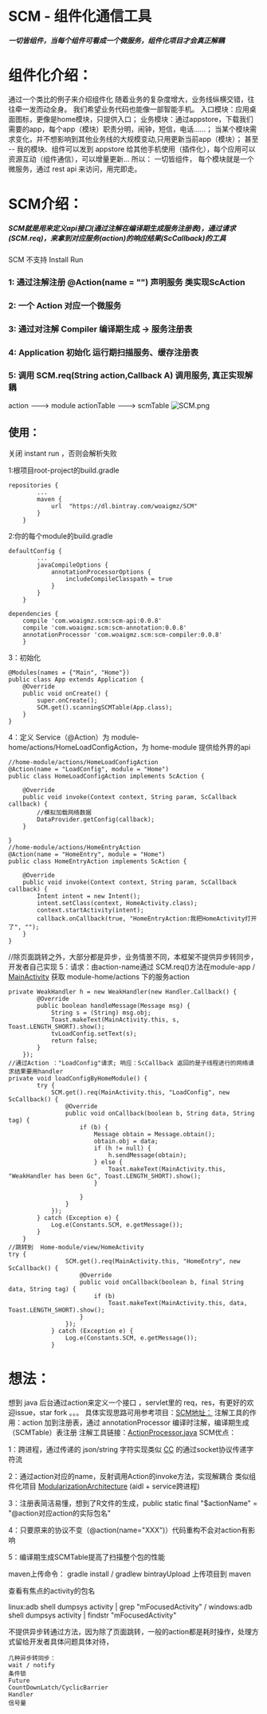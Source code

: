 # SCM - 组件化通信工具
#####  一切皆组件，当每个组件可看成一个微服务，组件化项目才会真正解耦
# 组件化介绍：
通过一个类比的例子来介绍组件化
随着业务的复杂度增大，业务线纵横交错，往往牵一发而动全身。
我们希望业务代码也能像一部智能手机。
入口模块：应用桌面图标，更像是home模块，只提供入口；
业务模块：通过appstore，下载我们需要的app，每个app（模块）职责分明，闹钟，短信，电话......；
当某个模块需求变化，并不想影响到其他业务线的大规模变动,只用更新当前app（模块）；
甚至 -- 我的模块、组件可以发到 appstore 给其他手机使用（插件化），每个应用可以资源互动（组件通信），可以增量更新…
所以：
一切皆组件，
每个模块就是一个微服务，通过 rest api 来访问，用完即走。

# SCM介绍：
##### SCM就是用来定义api接口(通过注解在编译期生成服务注册表)，通过请求(SCM.req)，来拿到对应服务(action)的响应结果(ScCallback)的工具
SCM 不支持 Install Run
### 1: 通过注解注册 @Action(name = "") 声明服务 类实现ScAction 
### 2: 一个 Action 对应一个微服务
### 3: 通过对注解 Compiler 编译期生成 -> 服务注册表
### 4: Application 初始化 运行期扫描服务、缓存注册表
### 5: 调用 SCM.req(String action,Callback A) 调用服务, 真正实现解耦
action  ---> module actionTable  --->  scmTable
![SCM.png](https://upload-images.jianshu.io/upload_images/8886407-2b1024e63dfdbe4e.png?imageMogr2/auto-orient/strip%7CimageView2/2/w/1240)
## 使用：

关闭 instant run ，否则会解析失败

1:根项目root-project的build.gradle
```
repositories {
        ...
        maven {
            url  "https://dl.bintray.com/woaigmz/SCM"
        }
    }

```
2:你的每个module的build.gradle

```
defaultConfig {
        ...
        javaCompileOptions {
            annotationProcessorOptions {
                includeCompileClasspath = true
            }
        }
    }

dependencies {
    compile 'com.woaigmz.scm:scm-api:0.0.8'
    compile 'com.woaigmz.scm:scm-annotation:0.0.8'
    annotationProcessor 'com.woaigmz.scm:scm-compiler:0.0.8'
    }

```

3：初始化
```
@Modules(names = {"Main", "Home"})
public class App extends Application {
    @Override
    public void onCreate() {
        super.onCreate();
        SCM.get().scanningSCMTable(App.class);
    }
}
```
4：定义 Service（@Action）为 module-home/actions/HomeLoadConfigAction，为 home-module 提供给外界的api
```
//home-module/actions/HomeLoadConfigAction 
@Action(name = "LoadConfig", module = "Home")
public class HomeLoadConfigAction implements ScAction {

    @Override
    public void invoke(Context context, String param, ScCallback callback) {
        //模拟加载网络数据
        DataProvider.getConfig(callback);
    }

}
//home-module/actions/HomeEntryAction 
@Action(name = "HomeEntry", module = "Home")
public class HomeEntryAction implements ScAction {

    @Override
    public void invoke(Context context, String param, ScCallback callback) {
        Intent intent = new Intent();
        intent.setClass(context, HomeActivity.class);
        context.startActivity(intent);
        callback.onCallback(true, "HomeEntryAction:我把HomeActivity打开了", "");
    }
}
```

//除页面跳转之外，大部分都是异步，业务情景不同，本框架不提供异步转同步，开发者自己实现
5：请求：由action-name通过 SCM.req()方法在module-app / [MainActivity](https://github.com/woaigmz/SCM/blob/master/app/src/main/java/com/woaiqw/simpledemo/MainActivity.java) 获取 module-home/actions 下的服务action
```
private WeakHandler h = new WeakHandler(new Handler.Callback() {
        @Override
        public boolean handleMessage(Message msg) {
            String s = (String) msg.obj;
            Toast.makeText(MainActivity.this, s, Toast.LENGTH_SHORT).show();
            tvLoadConfig.setText(s);
            return false;
        }
    });
//通过Action ："LoadConfig"请求; 响应：ScCallback 返回的是子线程进行的网络请求结果要用handler
private void loadConfigByHomeModule() {
        try {
            SCM.get().req(MainActivity.this, "LoadConfig", new ScCallback() {
                @Override
                public void onCallback(boolean b, String data, String tag) {
                    if (b) {
                        Message obtain = Message.obtain();
                        obtain.obj = data;
                        if (h != null) {
                            h.sendMessage(obtain);
                        } else {
                            Toast.makeText(MainActivity.this, "WeakHandler has been Gc", Toast.LENGTH_SHORT).show();
                        }

                    }
                }
            });
        } catch (Exception e) {
            Log.e(Constants.SCM, e.getMessage());
        }
    }
//跳转到  Home-module/view/HomeActivity
try {
                SCM.get().req(MainActivity.this, "HomeEntry", new ScCallback() {
                    @Override
                    public void onCallback(boolean b, final String data, String tag) {
                        if (b)
                            Toast.makeText(MainActivity.this, data, Toast.LENGTH_SHORT).show();
                    }
                });
            } catch (Exception e) {
                Log.e(Constants.SCM, e.getMessage());
            }
```
# 想法：
想到 java 后台通过action来定义一个接口 ，servlet里的 req，res，有更好的欢迎issue，star fork 。。。
具体实现思路可用参考项目：[SCM地址：](https://github.com/woaigmz/SCM)
注解工具的作用：action 加到注册表，通过 annotationProcessor 编译时注解，编译期生成（SCMTable）表注册
注解工具链接：[ActionProcessor.java](https://github.com/woaigmz/SCM/blob/67f8236f029388b6791b822ffcc27c242b828150/scm-compiler/src/main/java/com/woaiqw/scm_compiler/processor/ActionProcessor.java)
SCM优点：

1：跨进程，通过传递的 json/string 字符实现类似 [CC](https://github.com/luckybilly/CC) 的通过socket协议传递字符流

2：通过action对应的name，反射调用Action的invoke方法，实现解耦合 类似组件化项目 [ModularizationArchitecture](https://github.com/SpinyTech/ModularizationArchitecture) (aidl + service跨进程)

3：注册表简洁易懂，想到了R文件的生成，public static final  "$actionName" = "@action对应action的实际包名"

4：只要原来的协议不变（@action(name="XXX")）代码重构不会对action有影响

5：编译期生成SCMTable提高了扫描整个包的性能


maven上传命令：
gradle install  /  gradlew bintrayUpload  上传项目到 maven

查看有焦点的activity的包名

linux:adb shell dumpsys activity | grep "mFocusedActivity" / windows:adb shell dumpsys activity | findstr "mFocusedActivity"

不提供异步转通过方法，因为除了页面跳转，一般的action都是耗时操作，处理方式留给开发者具体问题具体对待，

```
几种异步转同步：
wait / notify
条件锁
Future
CountDownLatch/CyclicBarrier
Handler
信号量
```


